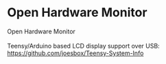 # Open Hardware Monitor
Open Hardware Monitor</br></br>
Teensy/Arduino based LCD display support over USB: https://github.com/joesbox/Teensy-System-Info
